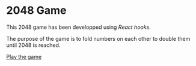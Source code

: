 # 2048 Game

This 2048 game has been developped using *React hooks*.

The purpose of the game is to fold numbers on each other to double them until 2048 is reached.

[Play the game](https://citronbrick.github.io/2048game/)
